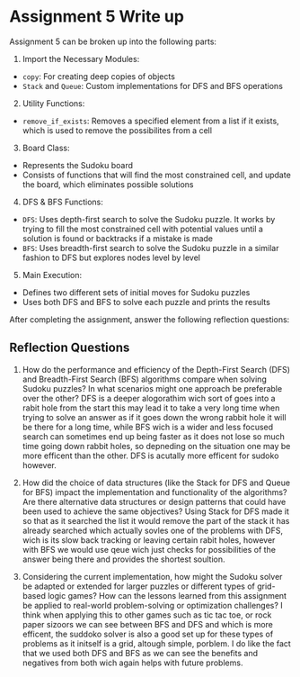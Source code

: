 # Assignment 5 Write up

Assignment 5 can be broken up into the following parts:
1. Import the Necessary Modules:
- `copy`: For creating deep copies of objects
- `Stack` and `Queue`: Custom implementations for DFS and BFS operations
2. Utility Functions: 
- `remove_if_exists`: Removes a specified element from a list if it exists, which is used to remove the possibilites from a cell
3. Board Class:
- Represents the Sudoku board
- Consists of functions that will find the most constrained cell, and update the board, which eliminates possible solutions
4. DFS & BFS Functions:
- `DFS`: Uses depth-first search to solve the Sudoku puzzle. It works by trying to fill the most constrained cell with potential values until a solution is found or backtracks if a mistake is made
- `BFS`: Uses breadth-first search to solve the Sudoku puzzle in a similar fashion to DFS but explores nodes level by level
5. Main Execution:
- Defines two different sets of initial moves for Sudoku puzzles
- Uses both DFS and BFS to solve each puzzle and prints the results


After completing the assignment, answer the following reflection questions:

## Reflection Questions

1. How do the performance and efficiency of the Depth-First Search (DFS) and Breadth-First Search (BFS) algorithms compare when solving Sudoku puzzles? In what scenarios might one approach be preferable over the other?
DFS is a deeper alogorathim wich sort of goes into a rabit hole from the start this may lead it to take a very long time when trying to solve an answer as if it goes down the wrong rabbit hole it will be there for a long time, while BFS wich is a wider and less focused search can sometimes end up being faster as it does not lose so much time going down rabbit holes, so depneding on the situation one may be more efficent than the other. DFS is acutally more efficent for sudoko however.


2. How did the choice of data structures (like the Stack for DFS and Queue for BFS) impact the implementation and functionality of the algorithms? Are there alternative data structures or design patterns that could have been used to achieve the same objectives?
Using Stack for DFS made it so that as it searched the list it would remove the part of the stack it has already searched which actually sovles one of the problems with DFS, wich is its slow back tracking or leaving certain rabit holes, however with BFS we would use qeue wich just checks for possibilities of the answer being there and provides the shortest soultion.


3. Considering the current implementation, how might the Sudoku solver be adapted or extended for larger puzzles or different types of grid-based logic games? How can the lessons learned from this assignment be applied to real-world problem-solving or optimization challenges?
I think when applying this to other games such as tic tac toe, or rock paper sizoors we can see between BFS and DFS and which is more efficent, the suddoko solver is also a good set up for these types of problems as it initself is a grid, altough simple, porblem. I do like the fact that we used both DFS and BFS as we can see the benefits and negatives from both wich again helps with future problems.